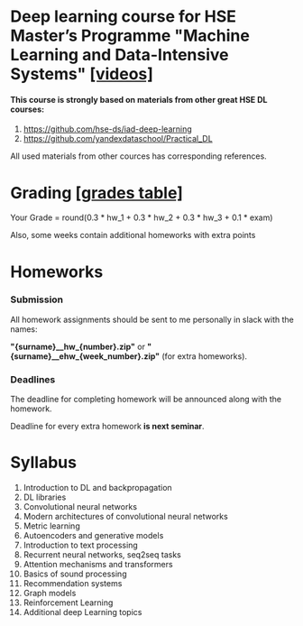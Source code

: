 # Deep learning course for HSE Master’s Programme "Machine Learning and Data-Intensive Systems" [[videos]](https://www.youtube.com/playlist?list=PLDa1nku7NnMlRfI3jvKJ7mzYPXrHafQY5)

#### This course is strongly based on materials from other great HSE DL courses:
1. https://github.com/hse-ds/iad-deep-learning
2. https://github.com/yandexdataschool/Practical_DL

All used materials from other cources has corresponding references.

# Grading [[grades table]](https://docs.google.com/spreadsheets/d/1I2re8tz1i4tjVVm1xK10C7h4FTOITFcUW_xK8Jpa_ns/edit?usp=sharing)

Your Grade = round(0.3 * hw_1  + 0.3 * hw_2 + 0.3 * hw_3 + 0.1 * exam)

Also, some weeks contain additional homeworks with extra points

# Homeworks
### Submission
All homework assignments should be sent to me personally in slack with the names:

**"{surname}\_\_hw\_{number}\.zip"** or **"{surname}\_\_ehw\_{week_number}\.zip"** (for extra homeworks).

### Deadlines 
The deadline for completing homework will be announced along with the homework.

Deadline for every extra homework **is next seminar**.


# Syllabus

1. Introduction to DL and backpropagation
2. DL libraries
3. Convolutional neural networks
4. Modern architectures of convolutional neural networks
5. Metric learning
6. Autoencoders and generative models
7. Introduction to text processing
8. Recurrent neural networks, seq2seq tasks
9. Attention mechanisms and transformers
10. Basics of sound processing
11. Recommendation systems
12. Graph models
13. Reinforcement Learning
14. Additional deep Learning topics
